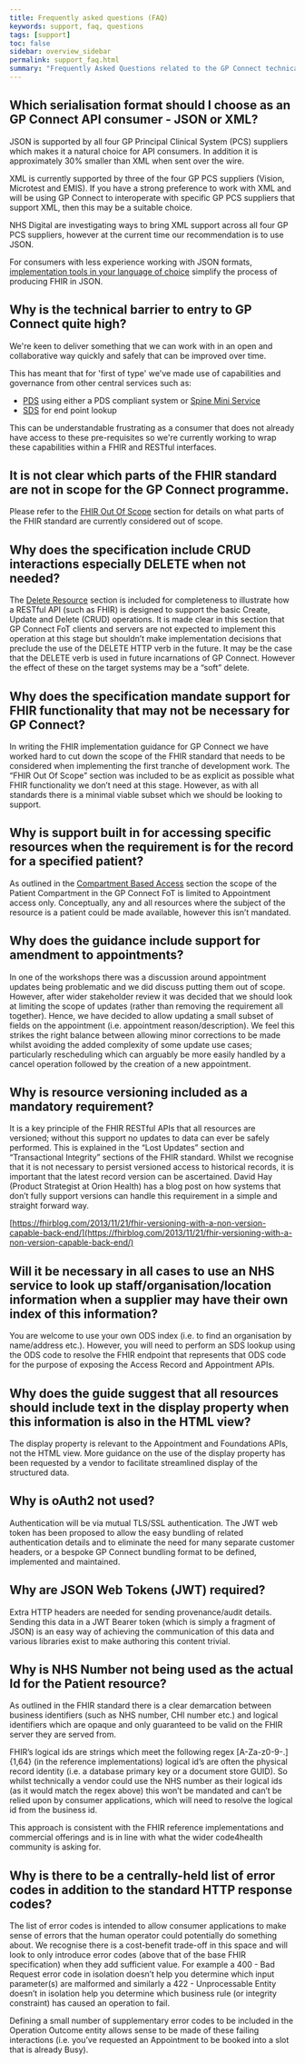 ```yaml
---
title: Frequently asked questions (FAQ)
keywords: support, faq, questions
tags: [support]
toc: false
sidebar: overview_sidebar
permalink: support_faq.html
summary: "Frequently Asked Questions related to the GP Connect technical specification"
---
```


## Which serialisation format should I choose as an GP Connect API consumer - JSON or XML? ##

JSON is supported by all four GP Principal Clinical System (PCS) suppliers which makes it a natural choice for API consumers. In addition it is approximately 30% smaller than XML when sent over the wire.
 
XML is currently supported by three of the four GP PCS suppliers (Vision, Microtest and EMIS). If you have a strong preference to work with XML and will be using GP Connect to interoperate with specific GP PCS suppliers that support XML, then this may be a suitable choice.
 
NHS Digital are investigating ways to bring XML support across all four GP PCS suppliers, however at the current time our recommendation is to use JSON.

For consumers with less experience working with JSON formats, [implementation tools in your language of choice](https://www.hl7.org/fhir/downloads.html) simplify the process of producing FHIR in JSON.

## Why is the technical barrier to entry to GP Connect quite high? ##

We're keen to deliver something that we can work with in an open and collaborative way quickly and safely that can be improved over time.

This has meant that for 'first of type' we've made use of capabilities and governance from other central services such as:

- [PDS](https://digital.nhs.uk/Demographics) using either a PDS compliant system or [Spine Mini Service](https://digital.nhs.uk/spine/sms)
- [SDS](integration_spine_directory_service.html) for end point lookup

This can be understandable frustrating as a consumer that does not already have access to these pre-requisites so we're currently working to wrap these capabilities within a FHIR and RESTful interfaces.

## It is not clear which parts of the FHIR standard are not in scope for the GP Connect programme. ##

Please refer to the [FHIR Out Of Scope](development_fhir_api_guidance.html#fhir-out-of-scope) section for details on what parts of the FHIR standard are currently considered out of scope.

## Why does the specification include CRUD interactions especially DELETE when not needed? ##

The [Delete Resource](development_fhir_api_guidance.html#delete-resourcehttpswwwhl7orgfhirdstu2httphtmldelete) section is included for completeness to illustrate how a RESTful API (such as FHIR) is designed to support the basic Create, Update and Delete (CRUD) operations. It is made clear in this section that GP Connect FoT clients and servers are not expected to implement this operation at this stage but shouldn’t make implementation decisions that preclude the use of the DELETE HTTP verb in the future.
It may be the case that the DELETE verb is used in future incarnations of GP Connect.  However the effect of these on the target systems may be a “soft” delete.

## Why does the specification mandate support for FHIR functionality that may not be necessary for GP Connect? ##

In writing the FHIR implementation guidance for GP Connect we have worked hard to cut down the scope of the FHIR standard that needs to be considered when implementing the first tranche of development work. The “FHIR Out Of Scope” section was included to be as explicit as possible what FHIR functionality we don’t need at this stage. However, as with all standards there is a minimal viable subset which we should be looking to support.

## Why is support built in for accessing specific resources when the requirement is for the record for a specified patient? ##

As outlined in the [Compartment Based Access](development_fhir_api_guidance.html#compartment-based-accesshttphl7orgfhircompartmentshtml) section the scope of the Patient Compartment in the GP Connect FoT is limited to Appointment access only. Conceptually, any and all resources where the subject of the resource is a patient could be made available, however this isn’t mandated.

## Why does the guidance include support for amendment to appointments? ##

In one of the workshops there was a discussion around appointment updates being problematic and we did discuss putting them out of scope. However, after wider stakeholder review it was decided that we should look at limiting the scope of updates (rather than removing the requirement all together). Hence, we have decided to allow updating a small subset of fields on the appointment (i.e. appointment reason/description). We feel this strikes the right balance between allowing minor corrections to be made whilst avoiding the added complexity of some update use cases; particularly rescheduling which can arguably be more easily handled by a cancel operation followed by the creation of a new appointment.

## Why is resource versioning included as a mandatory requirement? ##

It is a key principle of the FHIR RESTful APIs that all resources are versioned; without this support no updates to data can ever be safely performed. This is explained in the “Lost Updates” section and “Transactional Integrity” sections of the FHIR standard. Whilst we recognise that it is not necessary to persist versioned access to historical records, it is important that the latest record version can be ascertained. David Hay (Product Strategist at Orion Health) has a blog post on how systems that don’t fully support versions can handle this requirement in a simple and straight forward way.

[https://fhirblog.com/2013/11/21/fhir-versioning-with-a-non-version-capable-back-end/](https://fhirblog.com/2013/11/21/fhir-versioning-with-a-non-version-capable-back-end/)

## Will it be necessary in all cases to use an NHS service to look up staff/organisation/location information when a supplier may have their own index of this information? ##

You are welcome to use your own ODS index (i.e. to find an organisation by name/address etc.). However, you will need to perform an SDS lookup using the ODS code to resolve the FHIR endpoint that represents that ODS code for the purpose of exposing the Access Record and Appointment APIs.


## Why does the guide suggest that all resources should include text in the display property when this information is also in the HTML view? ##

The display property is relevant to the Appointment and Foundations APIs, not the HTML view. More guidance on the use of the display property has been requested by a vendor to facilitate streamlined display of the structured data.

## Why is oAuth2 not used? ##

Authentication will be via mutual TLS/SSL authentication. The JWT web token has been proposed to allow the easy bundling of related authentication details and to eliminate the need for many separate customer headers, or a bespoke GP Connect bundling format to be defined, implemented and maintained.

## Why are JSON Web Tokens (JWT) required? ##

Extra HTTP headers are needed for sending provenance/audit details. Sending this data in a JWT Bearer token (which is simply a fragment of JSON) is an easy way of achieving the communication of this data and various libraries exist to make authoring this content trivial.

## Why is NHS Number not being used as the actual Id for the Patient resource? ##

As outlined in the FHIR standard there is a clear demarcation between business identifiers (such as NHS number, CHI number etc.) and logical identifiers which are opaque and only guaranteed to be valid on the FHIR server they are served from.
 
FHIR’s logical ids are strings which meet the following regex [A-Za-z0-9\-\.]{1,64} (in the reference implementations) logical id’s are often the physical record identity (i.e. a database primary key or a document store GUID). So whilst technically a vendor could use the NHS number as their logical ids (as it would match the regex above) this won’t be mandated and can’t be relied upon by consumer applications, which will need to resolve the logical id from the business id.
 
This approach is consistent with the FHIR reference implementations and commercial offerings and is in line with what the wider code4health community is asking for.

## Why is there to be a centrally-held list of error codes in addition to the standard HTTP response codes? ##

The list of error codes is intended to allow consumer applications to make sense of errors that the human operator could potentially do something about. We recognise there is a cost-benefit trade-off in this space and will look to only introduce error codes (above that of the base FHIR specification) when they add sufficient value. For example a 400 - Bad Request error code in isolation doesn’t help you determine which input parameter(s) are malformed and similarly a 422 -  Unprocessable Entity doesn’t in isolation help you determine which business rule (or integrity constraint) has caused an operation to fail. 

Defining a small number of supplementary error codes to be included in the Operation Outcome entity allows sense to be made of these failing interactions (i.e. you’ve requested an Appointment to be booked into a slot that is already Busy).

